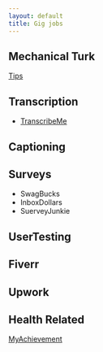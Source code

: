 ```yaml
---
layout: default
title: Gig jobs
---
```


## Mechanical Turk
[Tips](https://theworkathomewife.com/mturk-earnings/)

## Transcription
* [TranscribeMe](https://workhub.transcribeme.com/)

## Captioning

## Surveys
* SwagBucks
* InboxDollars
* SuerveyJunkie

## UserTesting

## Fiverr

## Upwork

## Health Related
[MyAchievement](https://www.myachievement.com/)
